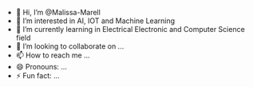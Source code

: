 - 👋 Hi, I’m @Malissa-Marell
- 👀 I’m interested in AI, IOT and Machine Learning
- 🌱 I’m currently learning in Electrical Electronic and Computer Science field
- 💞️ I’m looking to collaborate on ...
- 📫 How to reach me ...
- 😄 Pronouns: ...
- ⚡ Fun fact: ...

<!---
Malissa-Marell/Malissa-Marell is a ✨ special ✨ repository because its `README.md` (this file) appears on your GitHub profile.
You can click the Preview link to take a look at your changes.
--->
